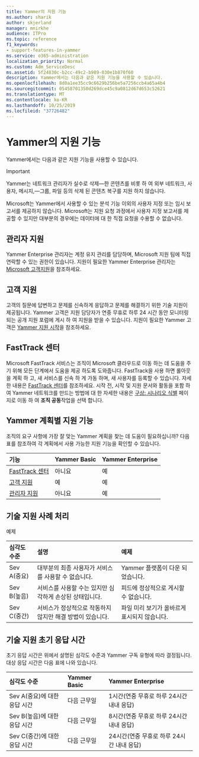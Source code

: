 ```yaml
---
title: Yammer의 지원 기능
ms.author: sharik
author: skjerland
manager: mnirkhe
audience: ITPro
ms.topic: reference
f1_keywords:
- support-features-in-yammer
ms.service: o365-administration
localization_priority: Normal
ms.custom: Adm_ServiceDesc
ms.assetid: 5f24830c-b2cc-49c2-b989-030e1b870f60
description: Yammer에서는 다음과 같은 지원 기능을 사용할 수 있습니다.
ms.openlocfilehash: 8d0a1ee35cc9c6629b256be5a7256ccb4a65a4b4
ms.sourcegitcommit: 05458701350d269dce45c9a0812d67d653c52621
ms.translationtype: MT
ms.contentlocale: ko-KR
ms.lasthandoff: 10/25/2019
ms.locfileid: "37726482"
---
```

# <a name="support-features-in-yammer"></a>Yammer의 지원 기능

Yammer에서는 다음과 같은 지원 기능을 사용할 수 있습니다.
  
> [!IMPORTANT]
> Yammer는 네트워크 관리자가 실수로 삭제&mdash;한 콘텐츠를 비롯 하 여 외부 네트워크, 사용자, 메시지,&mdash;그룹, 파일 등의 삭제 된 콘텐츠 복구를 지원 하지 않습니다.
>
> Microsoft는 Yammer에서 사용할 수 있는 분석 기능 이외의 사용자 지정 또는 임시 보고서를 제공하지 않습니다. Microsoft는 지원 요청 과정에서 사용자 지정 보고서를 제공할 수 있지만 대부분의 경우에는 데이터에 대 한 직접 요청을 수용할 수 없습니다.

## <a name="administrator-support"></a>관리자 지원

Yammer Enterprise 관리자는 계정 유지 관리를 담당하며, Microsoft 지원 팀에 직접 연락할 수 있는 권한이 있습니다. 지원이 필요한 Yammer Enterprise 관리자는 [Microsoft 고객지원](https://go.microsoft.com/fwlink/p/?LinkId=330922)을 참조하세요.

## <a name="customer-support"></a>고객 지원

고객의 질문에 답변하고 문제를 신속하게 응답하고 문제를 해결하기 위한 기술 지원이 제공됩니다. Yammer 고객은 지원 담당자가 연중 무휴로 하루 24 시간 동안 모니터링 되는 공개 지원 포럼에 게시 하 여 지원을 받을 수 있습니다. 지원이 필요한 Yammer 고객은 [Yammer 지원 시작](https://go.microsoft.com/fwlink/p/?LinkId=330921)을 참조하세요.
   
## <a name="fasttrack-center"></a>FastTrack 센터

Microsoft FastTrack 서비스는 조직이 Microsoft 클라우드로 이동 하는 데 도움을 주기 위해 모든 단계에서 도움을 제공 하도록 도와줍니다. FastTrack을 사용 하면 롤아웃을 계획 하 고, 새 서비스를 신속 하 게 가동 하며, 새 사용자를 등록할 수 있습니다. 자세한 내용은 [FastTrack 센터](https://go.microsoft.com/fwlink/?LinkID=518597&amp;clcid=0x409)를 참조하세요. 시작 전, 시작 및 지원 문서와 활동을 포함 하 여 Yammer 네트워크를 만드는 방법에 대 한 자세한 내용은 [구상: 시나리오 식별](https://fasttrack.microsoft.com/office/envision/identify-scenarios) 페이지로 이동 하 여 **조직 공동**작업을 선택 합니다.

## <a name="support-features-across-yammer-plans"></a>Yammer 계획별 지원 기능

조직의 요구 사항에 가장 잘 맞는 Yammer 계획을 찾는 데 도움이 필요하십니까? 다음 표를 참조하여 각 계획에서 사용 가능한 지원 기능을 확인할 수 있습니다.
  
|**기능**|**Yammer Basic**|**Yammer Enterprise**|
|:-----|:-----|:-----|
|[FastTrack 센터](https://go.microsoft.com/fwlink/?LinkID=518597&amp;clcid=0x409) <br/> |아니요  <br/> |예  <br/> |
|[고객 지원](support-features-in-yammer.md#customer-support) <br/> |예  <br/> |예  <br/> |
|[관리자 지원](support-features-in-yammer.md#administrator-support) <br/> |아니요  <br/> |예  <br/> |
 
## <a name="technical-support-case-handling"></a>기술 지원 사례 처리

예제 
  
|**심각도 수준**|**설명**|**예제**|
|:-----|:-----|:-----|
|Sev A(중요)  <br/> |대부분의 최종 사용자가 서비스를 사용할 수 없습니다.  <br/> |Yammer 플랫폼이 다운 되었습니다.  <br/> |
|Sev B(높음)  <br/> |서비스를 사용할 수는 있지만 심각하게 손상된 상태입니다.  <br/> |피드에 정상적으로 게시할 수 없습니다.  <br/> |
|Sev C(중간)  <br/> |서비스가 정상적으로 작동하지 않지만 해결 방법이 있습니다.  <br/> |파일 미리 보기가 올바르게 표시되지 않습니다.  <br/> |

## <a name="technical-support-initial-response-times"></a>기술 지원 초기 응답 시간

초기 응답 시간은 위에서 설명된 심각도 수준과 Yammer 구독 유형에 따라 결정됩니다. 대상 응답 시간은 다음 표에 나와 있습니다.
  
|**심각도 수준**|**Yammer Basic**|**Yammer Enterprise**|
|:-----|:-----|:-----|
|Sev A(중요)에 대한 응답 시간  <br/> |다음 근무일  <br/> |1시간(연중 무휴로 하루 24시간 내내 응답)  <br/> |
|Sev B(높음)에 대한 응답 시간  <br/> |다음 근무일  <br/> |8시간(연중 무휴로 하루 24시간 내내 응답)  <br/> |
|Sev C(중간)에 대한 응답 시간  <br/> |다음 근무일  <br/> |24시간(연중 무휴로 하루 24시간 내내 응답)  <br/> |
